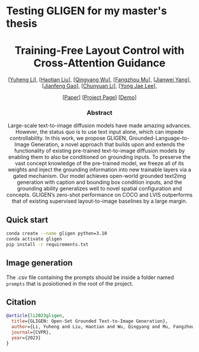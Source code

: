 # Testing GLIGEN for my master's thesis

<div align="center">
<h1>Training-Free Layout Control with Cross-Attention Guidance</h1>

[[Yuheng Li](https://yuheng-li.github.io/)], [[Haotian Liu](https://hliu.cc/)], [[Qingyang Wu]()], [[Fangzhou Mu](https://pages.cs.wisc.edu/~fmu/)], [[Jianwei Yang](https://jwyang.github.io/)], [[Jianfeng Gao](https://www.microsoft.com/en-us/research/people/jfgao/)], [[Chunyuan Li](https://chunyuan.li/)], [[Yong Jae Lee](https://pages.cs.wisc.edu/~yongjaelee/)],

[[Paper](https://arxiv.org/abs/2301.07093)] [[Project Page](https://gligen.github.io/)] [[Demo](https://huggingface.co/spaces/gligen/demo)]

<h3>Abstract</h3>

Large-scale text-to-image diffusion models have made amazing advances. However, the status quo is to use text input alone, which can impede controllability. In this work, we propose GLIGEN, Grounded-Language-to-Image Generation, a novel approach that builds upon and extends the functionality of existing pre-trained text-to-image diffusion models by enabling them to also be conditioned on grounding inputs. To preserve the vast concept knowledge of the pre-trained model, we freeze all of its weights and inject the grounding information into new trainable layers via a gated mechanism. Our model achieves open-world grounded text2img generation with caption and bounding box condition inputs, and the grounding ability generalizes well to novel spatial configuration and concepts. GLIGEN’s zero-shot performance on COCO and LVIS outperforms that of existing supervised layout-to-image baselines by a large margin.

</div>

## Quick start

```bash
conda create --name gligen python=3.10
conda activate gligen
pip install -r requirements.txt
```

## Image generation

The .csv file containing the prompts should be inside a folder named `prompts` that is posiotioned in the root of the project.

## Citation

```bibtex
@article{li2023gligen,
  title={GLIGEN: Open-Set Grounded Text-to-Image Generation},
  author={Li, Yuheng and Liu, Haotian and Wu, Qingyang and Mu, Fangzhou and Yang, Jianwei and Gao, Jianfeng and Li, Chunyuan and Lee, Yong Jae},
  journal={CVPR},
  year={2023}
}

```
